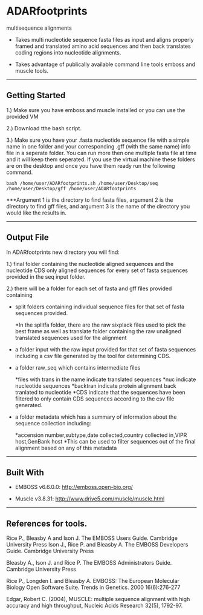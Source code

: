 # ADARfootprints
multisequence alignments

* Takes multi nucleotide sequence fasta files as input and aligns properly framed and translated amino acid sequences and then back translates coding regions into nucleotide alignments.

* Takes advantage of publically available command line tools emboss and muscle tools.

___

## Getting Started
1.) Make sure you have emboss and muscle installed or you can use the provided VM



2.) Download tthe bash script.

3.) Make sure you have your .fasta nucleotide sequence file with a simple name in one folder and your corresponding .gff (with the same name) info file in a seperate folder.  You can run more then one multiple fasta file at time and it will keep them seperated. If you use the virtual machine these folders are on the desktop and once you have them ready run the following command.

```
bash /home/user/ADARfootprints.sh /home/user/Desktop/seq /home/user/Desktop/gff /home/user/ADARfootprints

```
   
   ***Argument 1 is the directory to find fasta files, argument 2 is the directory to find gff files, and argument 3 is the name of the directory you would like the results in.
   
___


## Output File

In ADARfootprints new directory you will find:

1.) final folder containing the nucleotide aligned sequences and the nucleotide CDS only aligned sequences for every set of fasta sequences provided in the seq input folder.

2.) there will be a folder for each set of fasta and gff files provided containing 

   * split folders containing individual sequence files for that set of fasta sequences provided.
   
      *In the splitfa folder, there are the raw sixplack files used to pick the best frame as well as translate folder containing the raw unaligned translated sequences used for the alignment 
   
   * a folder input with the raw input provided for that set of fasta sequences including a csv file generated by the tool for determining CDS.
   
   * a folder raw_seq which contains intermediate files
   
      *files with trans in the name indicate translated sequences
      *nuc indicate nucleotide sequences 
      *backtran indicate protein alignment back tranlated to nucleotide
      *CDS indicate that the sequences have been filtered to only contain CDS sequences according to the csv file generated.
      
   * a folder metadata which has a summary of information about the sequence collection including:
   
      *accension number,subtype,date collected,country collected in,VIPR host,GenBank host
      *This can be used to filter sequences out of the final alignment based on any of this metadata

___

## Built With

* EMBOSS v6.6.0.0: http://emboss.open-bio.org/

* Muscle v3.8.31: http://www.drive5.com/muscle/muscle.html


___

## References for tools.

Rice P., Bleasby A and Ison J. The EMBOSS Users Guide. Cambridge University Press
Ison J., Rice P. and Bleasby A. The EMBOSS Developers Guide. Cambridge University Press

Bleasby A., Ison J. and Rice P. The EMBOSS Administrators Guide. Cambridge University Press

Rice P., Longden I. and Bleasby A. EMBOSS: The European Molecular Biology Open Software Suite. Trends in Genetics. 2000 16(6):276-277

Edgar, Robert C. (2004), MUSCLE: multiple sequence alignment with high accuracy and high throughput, Nucleic Acids Research 32(5), 1792-97.
